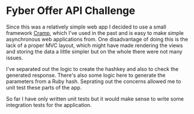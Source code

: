 # Fyber Offer API  Challenge

Since this was a relatively simple web app I decided to use a small
framework [Cramp](), which I've used in the past and is easy to make
simple asynchronous web applications from. One disadvantage of doing
this is the lack of a proper MVC layout, which might have made
rendering the views and storing the data a little simpler but on the
whole there were not many issues.

I've separated out the logic to create the hashkey and also to check the
generated response. There's also some logic here to generate the
parameters from a Ruby hash. Seprating out the concerns allowed me to
unit test these parts of the app.

So far I have only written unit
tests but it would make sense to write some integration tests for the application.
